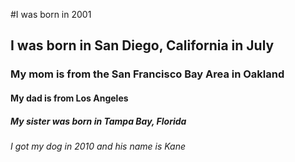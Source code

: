 #I was born in 2001
## I was born in San Diego, California in July
### My mom is from the San Francisco Bay Area in Oakland
#### My dad is from Los Angeles
##### My sister was born in Tampa Bay, Florida
###### I got my dog in 2010 and his name is Kane
